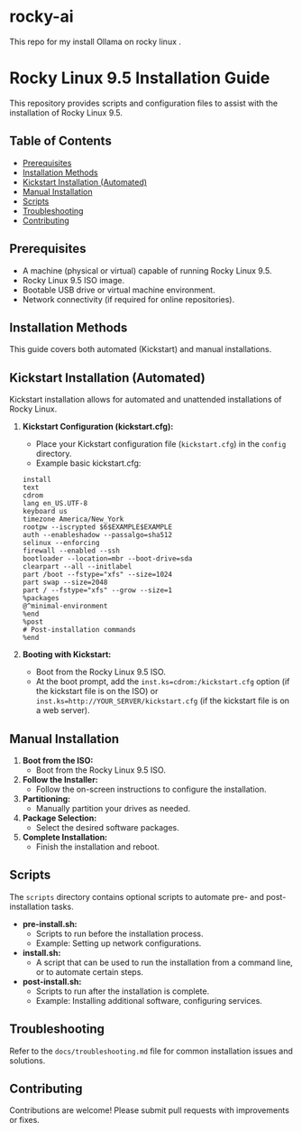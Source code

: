 # rocky-ai
This repo for my install Ollama on rocky linux .
# Rocky Linux 9.5 Installation Guide

This repository provides scripts and configuration files to assist with the installation of Rocky Linux 9.5.

## Table of Contents

* [Prerequisites](#prerequisites)
* [Installation Methods](#installation-methods)
* [Kickstart Installation (Automated)](#kickstart-installation-automated)
* [Manual Installation](#manual-installation)
* [Scripts](#scripts)
* [Troubleshooting](#troubleshooting)
* [Contributing](#contributing)

## Prerequisites

* A machine (physical or virtual) capable of running Rocky Linux 9.5.
* Rocky Linux 9.5 ISO image.
* Bootable USB drive or virtual machine environment.
* Network connectivity (if required for online repositories).

## Installation Methods

This guide covers both automated (Kickstart) and manual installations.

## Kickstart Installation (Automated)

Kickstart installation allows for automated and unattended installations of Rocky Linux.

1.  **Kickstart Configuration (kickstart.cfg):**
    * Place your Kickstart configuration file (`kickstart.cfg`) in the `config` directory.
    * Example basic kickstart.cfg:

    ```
    install
    text
    cdrom
    lang en_US.UTF-8
    keyboard us
    timezone America/New_York
    rootpw --iscrypted $6$EXAMPLE$EXAMPLE
    auth --enableshadow --passalgo=sha512
    selinux --enforcing
    firewall --enabled --ssh
    bootloader --location=mbr --boot-drive=sda
    clearpart --all --initlabel
    part /boot --fstype="xfs" --size=1024
    part swap --size=2048
    part / --fstype="xfs" --grow --size=1
    %packages
    @^minimal-environment
    %end
    %post
    # Post-installation commands
    %end
    ```

2.  **Booting with Kickstart:**
    * Boot from the Rocky Linux 9.5 ISO.
    * At the boot prompt, add the `inst.ks=cdrom:/kickstart.cfg` option (if the kickstart file is on the ISO) or `inst.ks=http://YOUR_SERVER/kickstart.cfg` (if the kickstart file is on a web server).

## Manual Installation

1.  **Boot from the ISO:**
    * Boot from the Rocky Linux 9.5 ISO.
2.  **Follow the Installer:**
    * Follow the on-screen instructions to configure the installation.
3.  **Partitioning:**
    * Manually partition your drives as needed.
4.  **Package Selection:**
    * Select the desired software packages.
5.  **Complete Installation:**
    * Finish the installation and reboot.

## Scripts

The `scripts` directory contains optional scripts to automate pre- and post-installation tasks.

* **pre-install.sh:**
    * Scripts to run before the installation process.
    * Example: Setting up network configurations.
* **install.sh:**
    * A script that can be used to run the installation from a command line, or to automate certain steps.
* **post-install.sh:**
    * Scripts to run after the installation is complete.
    * Example: Installing additional software, configuring services.

## Troubleshooting

Refer to the `docs/troubleshooting.md` file for common installation issues and solutions.

## Contributing

Contributions are welcome! Please submit pull requests with improvements or fixes.
